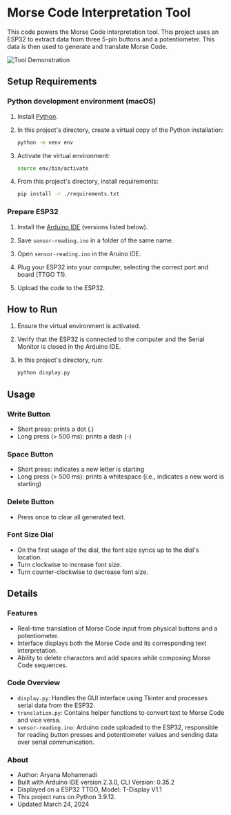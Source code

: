# Morse Code Interpretation Tool
This code powers the Morse Code interpretation tool. This project uses an ESP32 to extract data from three 5-pin buttons and a potentiometer. This data is then used to generate and translate Morse Code. 

![Tool Demonstration](morse-code-doc.gif)


## Setup Requirements

### Python development environment (macOS)

1. Install [Python](https://www.python.org/downloads/). 

2. In this project's directory, create a virtual copy of the Python installation:

    ```bash 
    python -m venv env
    ```

3. Activate the virtual environment:

    ``` bash 
    source env/bin/activate
    ```

4. From this project's directory, install requirements:

    ```bash
    pip install -r ./requirements.txt
    ```

### Prepare ESP32

1. Install the [Arduino IDE](https://www.arduino.cc/en/software) (versions listed below).

2. Save `sensor-reading.ino` in a folder of the same name.

3. Open `sensor-reading.ino` in the Aruino IDE.

4. Plug your ESP32 into your computer, selecting the correct port and board (TTGO T1).

5. Upload the code to the ESP32.


## How to Run

1. Ensure the virtual environment is activated.

2. Verify that the ESP32 is connected to the computer and the Serial Monitor is closed in the Arduino IDE.

3. In this project's directory, run:
    ```bash
    python display.py
    ```

## Usage

### Write Button
- Short press: prints a dot (.)
- Long press (> 500 ms): prints a dash (-)

### Space Button
- Short press: indicates a new letter is starting
- Long press (> 500 ms): prints a whitespace (i.e., indicates a new word is starting)

### Delete Button
- Press once to clear all generated text.

### Font Size Dial
- On the first usage of the dial, the font size syncs up to the dial's location.
- Turn clockwise to increase font size.
- Turn counter-clockwise to decrease font size.


## Details

### Features
- Real-time translation of Morse Code input from physical buttons and a potentiometer.
- Interface displays both the Morse Code and its corresponding text interpretation.
- Ability to delete characters and add spaces while composing Morse Code sequences.

### Code Overview
- `display.py`: Handles the GUI interface using Tkinter and processes serial data from the ESP32.
- `translation.py`: Contains helper functions to convert text to Morse Code and vice versa.
- `sensor-reading.ino`: Arduino code uploaded to the ESP32, responsible for reading button presses and potentiometer values and sending data over serial communication.

### About
- Author: Aryana Mohammadi
- Built with Arduino IDE version 2.3.0, CLI Version: 0.35.2
- Displayed on a ESP32 TTGO, Model: T-Display V1.1
- This project runs on Python 3.9.12.
- Updated March 24, 2024